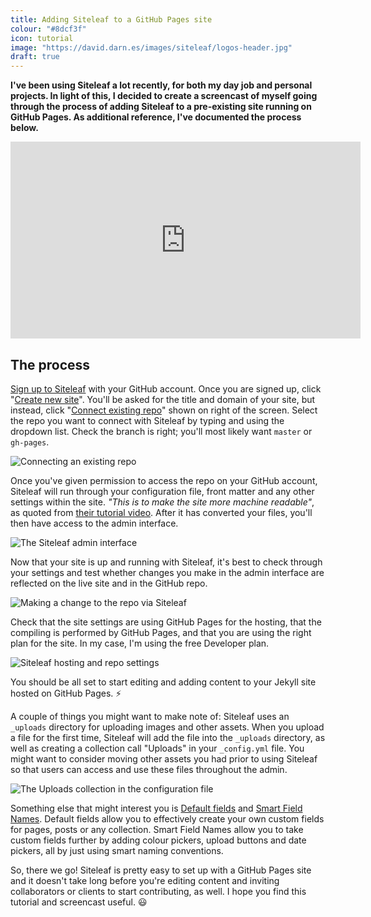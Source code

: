 ```yaml
---
title: Adding Siteleaf to a GitHub Pages site
colour: "#8dcf3f"
icon: tutorial
image: "https://david.darn.es/images/siteleaf/logos-header.jpg"
draft: true
---
```


**I've been using Siteleaf a lot recently, for both my day job and personal projects. In light of this, I decided to create a screencast of myself going through the process of adding Siteleaf to a pre-existing site running on GitHub Pages. As additional reference, I've documented the process below.**

<!-- more -->

<iframe width="560" height="315" src="https://www.youtube.com/embed/zrkcGL5H3MU" frameborder="0" allowfullscreen></iframe>

## The process

[Sign up to Siteleaf](https://manage.siteleaf.com/signup) with your GitHub account. Once you are signed up, click  "[Create new site](https://manage.siteleaf.com/sites/new)". You'll be asked for the title and domain of your site, but instead, click "[Connect existing repo](https://manage.siteleaf.com/sites/import)" shown on right of the screen. Select the repo you want to connect with Siteleaf by typing and using the dropdown list. Check the branch is right; you'll most likely want `master` or `gh-pages`.

![Connecting an existing repo](https://david.darn.es/images/siteleaf/connect-repo.png)

Once you've given permission to access the repo on your GitHub account, Siteleaf will run through your configuration file, front matter and any other settings within the site. _"This is to make the site more machine readable"_, as quoted from [their tutorial video](http://www.siteleaf.com/blog/connecting-github/). After it has converted your files, you'll then have access to the admin interface.

![The Siteleaf admin interface](https://david.darn.es/images/siteleaf/admin-ui.png)


Now that your site is up and running with Siteleaf, it's best to check through your settings and test whether changes you make in the admin interface are reflected on the live site and in the GitHub repo. 

![Making a change to the repo via Siteleaf](https://david.darn.es/images/siteleaf/commited-change.png)

Check that the site settings are using GitHub Pages for the hosting, that the compiling is performed by GitHub Pages, and that you are using the right plan for the site. In my case, I'm using the free Developer plan.

![Siteleaf hosting and repo settings](https://david.darn.es/images/siteleaf/site-settings.png)

You should be all set to start editing and adding content to your Jekyll site hosted on GitHub Pages. ⚡️

A couple of things you might want to make note of: Siteleaf uses an `_uploads` directory for uploading images and other assets. When you upload a file for the first time, Siteleaf will add the file into the `_uploads` directory, as well as creating a collection call "Uploads" in your `_config.yml` file. You might want to consider moving other assets you had prior to using Siteleaf so that users can access and use these files throughout the admin.

![The Uploads collection in the configuration file](https://david.darn.es/images/siteleaf/uploads-collection.png)

Something else that might interest you is [Default fields](http://learn.siteleaf.com/content/defaults/) and [Smart Field Names](http://learn.siteleaf.com/content/metadata/#smart-field-names). Default fields allow you to effectively create your own custom fields for pages, posts or any collection. Smart Field Names allow you to take custom fields further by adding colour pickers, upload buttons and date pickers, all by just using smart naming conventions.

So, there we go! Siteleaf is pretty easy to set up with a GitHub Pages site and it doesn't take long before you're editing content and inviting collaborators or clients to start contributing, as well. I hope you find this tutorial and screencast useful. 😃
